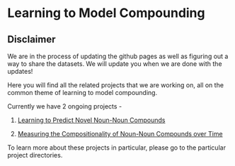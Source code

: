# Learning to Model Compounding

## Disclaimer 

We are in the process of updating the github pages as well as figuring out a way to share the datasets. We will update you when we are done with the updates!


Here you will find all the related projects that we are working on, all on the common theme of learning to model compounding.

Currently we have 2 ongoing projects -

1. [Learning to Predict Novel Noun-Noun Compounds](novel_compound_predictor)

2. [Measuring the Compositionality of Noun-Noun Compounds over Time](compositionality_over_time)


To learn more about these projects in particular, please go to the particular project directories.